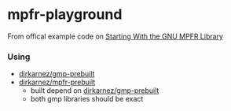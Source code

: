 mpfr-playground
===============
From offical example code on [Starting With the GNU MPFR Library](https://www.mpfr.org/sample.html)

### Using
- [dirkarnez/gmp-prebuilt](https://github.com/dirkarnez/gmp-prebuilt)
- [dirkarnez/mpfr-prebuilt](https://github.com/dirkarnez/mpfr-prebuilt)
    - built depend on [dirkarnez/gmp-prebuilt](https://github.com/dirkarnez/gmp-prebuilt)
    - both gmp libraries should be exact
